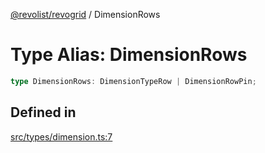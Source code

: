 [@revolist/revogrid](README.md) / DimensionRows

# Type Alias: DimensionRows

```ts
type DimensionRows: DimensionTypeRow | DimensionRowPin;
```

## Defined in

[src/types/dimension.ts:7](https://github.com/revolist/revogrid/blob/4748dc40d552fad7de1d972fe2fbcf7386e67858/src/types/dimension.ts#L7)
